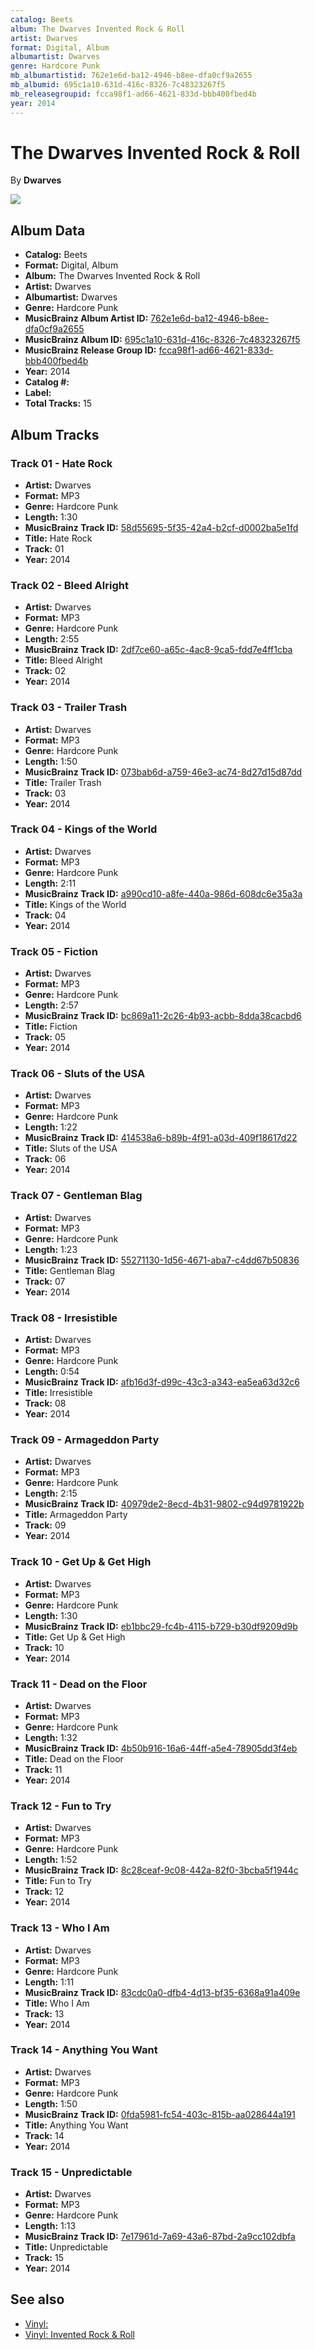 ```yaml
---
catalog: Beets
album: The Dwarves Invented Rock & Roll
artist: Dwarves
format: Digital, Album
albumartist: Dwarves
genre: Hardcore Punk
mb_albumartistid: 762e1e6d-ba12-4946-b8ee-dfa0cf9a2655
mb_albumid: 695c1a10-631d-416c-8326-7c48323267f5
mb_releasegroupid: fcca98f1-ad66-4621-833d-bbb400fbed4b
year: 2014
---
```


# The Dwarves Invented Rock & Roll

By **Dwarves**

![](../../assets/beetscovers/Dwarves-The_Dwarves_Invented_Rock_and_Roll.jpg)

## Album Data

- **Catalog:** Beets
- **Format:** Digital, Album
- **Album:** The Dwarves Invented Rock & Roll
- **Artist:** Dwarves
- **Albumartist:** Dwarves
- **Genre:** Hardcore Punk
- **MusicBrainz Album Artist ID:** [762e1e6d-ba12-4946-b8ee-dfa0cf9a2655](https://musicbrainz.org/artist/762e1e6d-ba12-4946-b8ee-dfa0cf9a2655)
- **MusicBrainz Album ID:** [695c1a10-631d-416c-8326-7c48323267f5](https://musicbrainz.org/release/695c1a10-631d-416c-8326-7c48323267f5)
- **MusicBrainz Release Group ID:** [fcca98f1-ad66-4621-833d-bbb400fbed4b](https://musicbrainz.org/release-group/fcca98f1-ad66-4621-833d-bbb400fbed4b)
- **Year:** 2014
- **Catalog #:** 
- **Label:** 
- **Total Tracks:** 15

## Album Tracks

### Track 01 - Hate Rock

- **Artist:** Dwarves
- **Format:** MP3
- **Genre:** Hardcore Punk
- **Length:** 1:30
- **MusicBrainz Track ID:** [58d55695-5f35-42a4-b2cf-d0002ba5e1fd](https://musicbrainz.org/recording/58d55695-5f35-42a4-b2cf-d0002ba5e1fd)
- **Title:** Hate Rock
- **Track:** 01
- **Year:** 2014

### Track 02 - Bleed Alright

- **Artist:** Dwarves
- **Format:** MP3
- **Genre:** Hardcore Punk
- **Length:** 2:55
- **MusicBrainz Track ID:** [2df7ce60-a65c-4ac8-9ca5-fdd7e4ff1cba](https://musicbrainz.org/recording/2df7ce60-a65c-4ac8-9ca5-fdd7e4ff1cba)
- **Title:** Bleed Alright
- **Track:** 02
- **Year:** 2014

### Track 03 - Trailer Trash

- **Artist:** Dwarves
- **Format:** MP3
- **Genre:** Hardcore Punk
- **Length:** 1:50
- **MusicBrainz Track ID:** [073bab6d-a759-46e3-ac74-8d27d15d87dd](https://musicbrainz.org/recording/073bab6d-a759-46e3-ac74-8d27d15d87dd)
- **Title:** Trailer Trash
- **Track:** 03
- **Year:** 2014

### Track 04 - Kings of the World

- **Artist:** Dwarves
- **Format:** MP3
- **Genre:** Hardcore Punk
- **Length:** 2:11
- **MusicBrainz Track ID:** [a990cd10-a8fe-440a-986d-608dc6e35a3a](https://musicbrainz.org/recording/a990cd10-a8fe-440a-986d-608dc6e35a3a)
- **Title:** Kings of the World
- **Track:** 04
- **Year:** 2014

### Track 05 - Fiction

- **Artist:** Dwarves
- **Format:** MP3
- **Genre:** Hardcore Punk
- **Length:** 2:57
- **MusicBrainz Track ID:** [bc869a11-2c26-4b93-acbb-8dda38cacbd6](https://musicbrainz.org/recording/bc869a11-2c26-4b93-acbb-8dda38cacbd6)
- **Title:** Fiction
- **Track:** 05
- **Year:** 2014

### Track 06 - Sluts of the USA

- **Artist:** Dwarves
- **Format:** MP3
- **Genre:** Hardcore Punk
- **Length:** 1:22
- **MusicBrainz Track ID:** [414538a6-b89b-4f91-a03d-409f18617d22](https://musicbrainz.org/recording/414538a6-b89b-4f91-a03d-409f18617d22)
- **Title:** Sluts of the USA
- **Track:** 06
- **Year:** 2014

### Track 07 - Gentleman Blag

- **Artist:** Dwarves
- **Format:** MP3
- **Genre:** Hardcore Punk
- **Length:** 1:23
- **MusicBrainz Track ID:** [55271130-1d56-4671-aba7-c4dd67b50836](https://musicbrainz.org/recording/55271130-1d56-4671-aba7-c4dd67b50836)
- **Title:** Gentleman Blag
- **Track:** 07
- **Year:** 2014

### Track 08 - Irresistible

- **Artist:** Dwarves
- **Format:** MP3
- **Genre:** Hardcore Punk
- **Length:** 0:54
- **MusicBrainz Track ID:** [afb16d3f-d99c-43c3-a343-ea5ea63d32c6](https://musicbrainz.org/recording/afb16d3f-d99c-43c3-a343-ea5ea63d32c6)
- **Title:** Irresistible
- **Track:** 08
- **Year:** 2014

### Track 09 - Armageddon Party

- **Artist:** Dwarves
- **Format:** MP3
- **Genre:** Hardcore Punk
- **Length:** 2:15
- **MusicBrainz Track ID:** [40979de2-8ecd-4b31-9802-c94d9781922b](https://musicbrainz.org/recording/40979de2-8ecd-4b31-9802-c94d9781922b)
- **Title:** Armageddon Party
- **Track:** 09
- **Year:** 2014

### Track 10 - Get Up & Get High

- **Artist:** Dwarves
- **Format:** MP3
- **Genre:** Hardcore Punk
- **Length:** 1:30
- **MusicBrainz Track ID:** [eb1bbc29-fc4b-4115-b729-b30df9209d9b](https://musicbrainz.org/recording/eb1bbc29-fc4b-4115-b729-b30df9209d9b)
- **Title:** Get Up & Get High
- **Track:** 10
- **Year:** 2014

### Track 11 - Dead on the Floor

- **Artist:** Dwarves
- **Format:** MP3
- **Genre:** Hardcore Punk
- **Length:** 1:32
- **MusicBrainz Track ID:** [4b50b916-16a6-44ff-a5e4-78905dd3f4eb](https://musicbrainz.org/recording/4b50b916-16a6-44ff-a5e4-78905dd3f4eb)
- **Title:** Dead on the Floor
- **Track:** 11
- **Year:** 2014

### Track 12 - Fun to Try

- **Artist:** Dwarves
- **Format:** MP3
- **Genre:** Hardcore Punk
- **Length:** 1:52
- **MusicBrainz Track ID:** [8c28ceaf-9c08-442a-82f0-3bcba5f1944c](https://musicbrainz.org/recording/8c28ceaf-9c08-442a-82f0-3bcba5f1944c)
- **Title:** Fun to Try
- **Track:** 12
- **Year:** 2014

### Track 13 - Who I Am

- **Artist:** Dwarves
- **Format:** MP3
- **Genre:** Hardcore Punk
- **Length:** 1:11
- **MusicBrainz Track ID:** [83cdc0a0-dfb4-4d13-bf35-6368a91a409e](https://musicbrainz.org/recording/83cdc0a0-dfb4-4d13-bf35-6368a91a409e)
- **Title:** Who I Am
- **Track:** 13
- **Year:** 2014

### Track 14 - Anything You Want

- **Artist:** Dwarves
- **Format:** MP3
- **Genre:** Hardcore Punk
- **Length:** 1:50
- **MusicBrainz Track ID:** [0fda5981-fc54-403c-815b-aa028644a191](https://musicbrainz.org/recording/0fda5981-fc54-403c-815b-aa028644a191)
- **Title:** Anything You Want
- **Track:** 14
- **Year:** 2014

### Track 15 - Unpredictable

- **Artist:** Dwarves
- **Format:** MP3
- **Genre:** Hardcore Punk
- **Length:** 1:13
- **MusicBrainz Track ID:** [7e17961d-7a69-43a6-87bd-2a9cc102dbfa](https://musicbrainz.org/recording/7e17961d-7a69-43a6-87bd-2a9cc102dbfa)
- **Title:** Unpredictable
- **Track:** 15
- **Year:** 2014


## See also

- [Vinyl: ](../../Vinyl/Dwarves/Dwarves.md)
- [Vinyl: Invented Rock & Roll](../../Vinyl/Dwarves/Invented_Rock_and_Roll.md)
